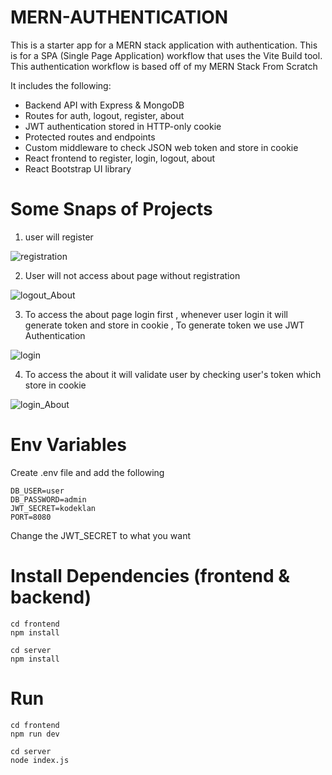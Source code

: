 # MERN-AUTHENTICATION
This is a starter app for a MERN stack application with authentication. This is for a SPA (Single Page Application) workflow that uses the Vite Build tool. This authentication workflow is based off of my MERN Stack From Scratch


It includes the following:

* Backend API with Express & MongoDB
* Routes for auth, logout, register, about
* JWT authentication stored in HTTP-only cookie
* Protected routes and endpoints
* Custom middleware to check JSON web token and store in cookie
* React frontend to register, login, logout, about
* React Bootstrap UI library

# Some Snaps of Projects
1. user will register 

![registration](https://github.com/Deepakkushwaha01/MERN-AUTHENTICATION/assets/140472340/631bfa15-3eee-474c-a212-7903360c648b)

2. User will not access about page without registration
   
![logout_About](https://github.com/Deepakkushwaha01/MERN-AUTHENTICATION/assets/140472340/a925535b-601a-4019-a028-3ff8fda29b09)

3. To access the about page login first , whenever user login it will generate token and store in cookie , To generate token we use JWT Authentication

![login](https://github.com/Deepakkushwaha01/MERN-AUTHENTICATION/assets/140472340/a6cbc4cb-8a95-4fde-b34d-80addd66fb79)

4. To access the about it will validate user by checking user's token which store in cookie

![login_About](https://github.com/Deepakkushwaha01/MERN-AUTHENTICATION/assets/140472340/a62c66c1-1d2c-44e1-9373-8d31b7b0173d)


# Env Variables
 Create .env file and add the following
 ```
DB_USER=user
DB_PASSWORD=admin
JWT_SECRET=kodeklan
PORT=8080
```
Change the JWT_SECRET to what you want

# Install Dependencies (frontend & backend)
 ```
cd frontend
npm install

cd server
npm install
```

# Run 
```
cd frontend
npm run dev

cd server
node index.js
```

